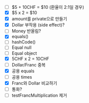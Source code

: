 - [ ] $5 + 10CHF = $10 (환율이 2:1일 경우)
- [x] $5 x 2 = $10
- [x] amount를 private으로 만들기
- [x] Dollar 부작용 (side effect)?
- [ ] Money 반올림?
- [x] equals()
- [ ] hashCode()
- [ ] Equal null
- [ ] Equal object
- [x] 5CHF x 2 = 10CHF
- [ ] Dollar/Franc 중복
- [x] 공용 equals
- [ ] 공용 times
- [x] Franc와 Dollar 비교하기
- [ ] 통화?
- [ ] testFrancMultiplication 제거